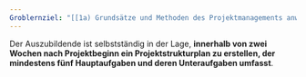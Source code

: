 ```yaml
---
Groblernziel: "[[1a) Grundsätze und Methoden des Projektmanagements anwenden]]"
---
```

Der Auszubildende ist selbstständig in der Lage, **innerhalb von zwei Wochen nach Projektbeginn ein Projektstrukturplan zu erstellen, der mindestens fünf Hauptaufgaben und deren Unteraufgaben umfasst**.